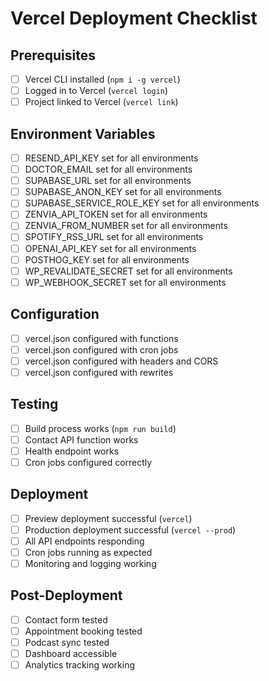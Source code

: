 # Vercel Deployment Checklist

## Prerequisites
- [ ] Vercel CLI installed (`npm i -g vercel`)
- [ ] Logged in to Vercel (`vercel login`)
- [ ] Project linked to Vercel (`vercel link`)

## Environment Variables
- [ ] RESEND_API_KEY set for all environments
- [ ] DOCTOR_EMAIL set for all environments
- [ ] SUPABASE_URL set for all environments
- [ ] SUPABASE_ANON_KEY set for all environments
- [ ] SUPABASE_SERVICE_ROLE_KEY set for all environments
- [ ] ZENVIA_API_TOKEN set for all environments
- [ ] ZENVIA_FROM_NUMBER set for all environments
- [ ] SPOTIFY_RSS_URL set for all environments
- [ ] OPENAI_API_KEY set for all environments
- [ ] POSTHOG_KEY set for all environments
- [ ] WP_REVALIDATE_SECRET set for all environments
- [ ] WP_WEBHOOK_SECRET set for all environments

## Configuration
- [ ] vercel.json configured with functions
- [ ] vercel.json configured with cron jobs
- [ ] vercel.json configured with headers and CORS
- [ ] vercel.json configured with rewrites

## Testing
- [ ] Build process works (`npm run build`)
- [ ] Contact API function works
- [ ] Health endpoint works
- [ ] Cron jobs configured correctly

## Deployment
- [ ] Preview deployment successful (`vercel`)
- [ ] Production deployment successful (`vercel --prod`)
- [ ] All API endpoints responding
- [ ] Cron jobs running as expected
- [ ] Monitoring and logging working

## Post-Deployment
- [ ] Contact form tested
- [ ] Appointment booking tested
- [ ] Podcast sync tested
- [ ] Dashboard accessible
- [ ] Analytics tracking working
